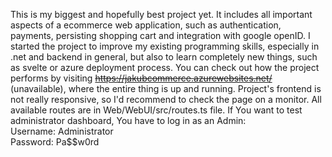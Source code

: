 This is my biggest and hopefully best project yet. It includes all important aspects of a ecommerce web application, such as authentication, payments, persisting shopping cart and integration with google openID. I started the project to improve my existing programming skills, especially in .net and backend in general, but also to learn completely new things, such as svelte or azure deployment process. You can check out how the project performs by visiting <s>https://jakubcommerce.azurewebsites.net/</s> (unavailable), where the entire thing is up and running. Project's frontend is not really responsive, so I'd recommend to check the page on a monitor.
All available routes are in Web/WebUI/src/routes.ts file.
If You want to test administrator dashboard, You have to log in as an Admin:<br>
Username: Administrator<br>
Password: Pa$$w0rd
